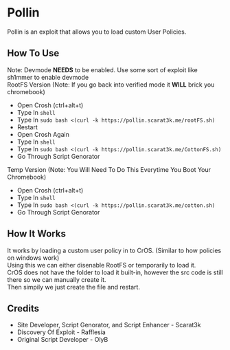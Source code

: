 # Pollin
Pollin is an exploit that allows you to load custom User Policies.

## How To Use
Note: Devmode **NEEDS** to be enabled. Use some sort of exploit like sh1mmer to enable devmode\
RootFS Version (Note: If you go back into verified mode it **WILL** brick you chromebook)
- Open Crosh (ctrl+alt+t)
- Type In `shell`
- Type In `sudo bash <(curl -k https://pollin.scarat3k.me/rootFS.sh)`
- Restart
- Open Crosh Again
- Type In `shell`
- Type In `sudo bash <(curl -k https://pollin.scarat3k.me/CottonFS.sh)`
- Go Through Script Genorator
  
Temp Version (Note: You Will Need To Do This Everytime You Boot Your Chromebook)
- Open Crosh (ctrl+alt+t)
- Type In `shell`
- Type In `sudo bash <(curl -k https://pollin.scarat3k.me/cotton.sh)`
- Go Through Script Genorator

## How It Works
It works by loading a custom user policy in to CrOS. (Similar to how policies on windows work)\
Using this we can either disenable RootFS or temporarily to load it.\
CrOS does not have the folder to load it built-in, however the src code is still there so we can manually create it.\
Then simpily we just create the file and restart.

## Credits
- Site Developer, Script Genorator, and Script Enhancer - Scarat3k
- Discovery Of Exploit - Rafflesia
- Original Script Developer - OlyB